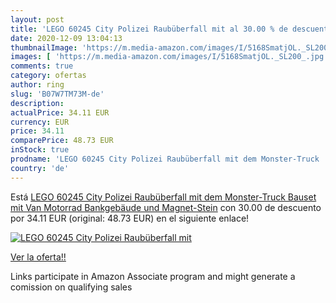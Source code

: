 ```yaml
---
layout: post
title: 'LEGO 60245 City Polizei Raubüberfall mit al 30.00 % de descuento'
date: 2020-12-09 13:04:13
thumbnailImage: 'https://m.media-amazon.com/images/I/5168SmatjOL._SL200_.jpg'
images: [ 'https://m.media-amazon.com/images/I/5168SmatjOL._SL200_.jpg' ]
comments: true
category: ofertas
author: ring
slug: 'B07W7TM73M-de'
description:
actualPrice: 34.11 EUR
currency: EUR
price: 34.11
comparePrice: 48.73 EUR
inStock: true
prodname: 'LEGO 60245 City Polizei Raubüberfall mit dem Monster-Truck  Bauset mit Van  Motorrad  Bankgebäude und Magnet-Stein'
country: 'de'
---
```


Está [LEGO 60245 City Polizei Raubüberfall mit dem Monster-Truck  Bauset mit Van  Motorrad  Bankgebäude und Magnet-Stein](https://www.amazon.de/dp/B07W7TM73M/?tag=tolees0ca-21) con 30.00 de descuento por 34.11 EUR (original: 48.73 EUR) en el siguiente enlace!

[![LEGO 60245 City Polizei Raubüberfall mit](https://m.media-amazon.com/images/I/5168SmatjOL._SL200_.jpg)](https://www.amazon.de/dp/B07W7TM73M/?tag=tolees0ca-21)

[Ver la oferta!!](https://www.amazon.de/dp/B07W7TM73M/?tag=tolees0ca-21)

Links participate in Amazon Associate program and might generate a comission on qualifying sales


